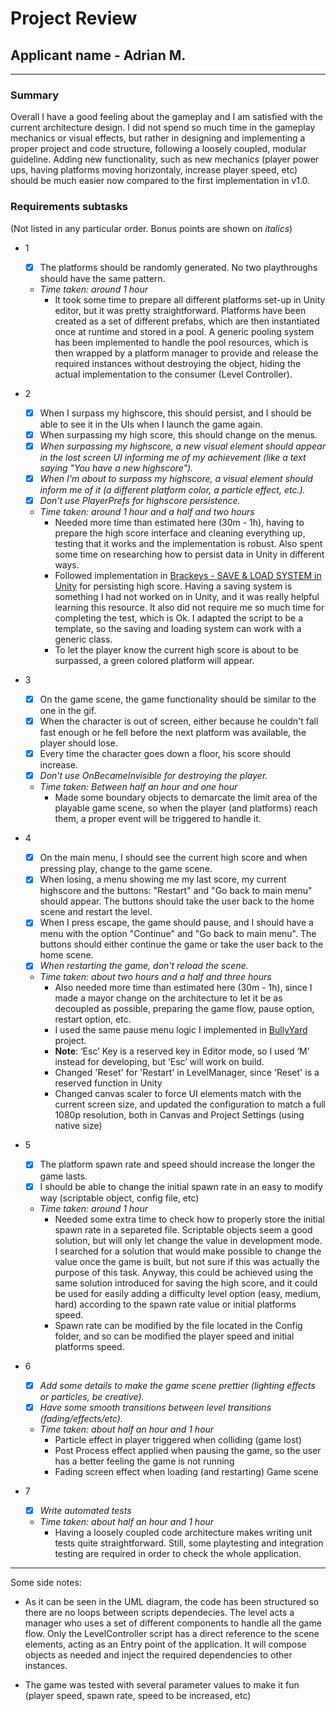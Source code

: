 # Project Review

## Applicant name - Adrian M.
---
### Summary
Overall I have a good feeling about the gameplay and I am satisfied with the current architecture design. I did not spend so much time in the gameplay mechanics or visual effects, but rather in designing and implementing a proper project and code structure, following a loosely coupled, modular guideline. Adding new functionality, such as new mechanics (player power ups, having platforms moving horizontaly, increase player speed, etc) should be much easier now compared to the first implementation in v1.0.

### Requirements subtasks 

(Not listed in any particular order. Bonus points are shown on _italics_)

- 1 
   - [x] The platforms should be randomly generated. No two playthroughs should have the same pattern.
   - _Time taken: around 1 hour_   
      - It took some time to prepare all different platforms set-up in Unity editor, but it was pretty straightforward. Platforms have been created as a set of different prefabs, which are then instantiated once at runtime and stored in a pool. A generic pooling system has been implemented to handle the pool resources, which is then wrapped by a platform manager to provide and release the required instances without destroying the object, hiding the actual implementation to the consumer (Level Controller).

- 2
   - [x] When I surpass my highscore, this should persist, and I should be able to see it in the UIs when I launch the game again. 
   - [x] When surpassing my high score, this should change on the menus. 
   - [x] _When surpassing my highscore, a new visual element should appear in the lost screen UI informing me of my achievement (like a text saying "You have a new highscore")._ 
   - [x] _When I'm about to surpass my highscore, a visual element should inform me of it (a different platform color, a particle effect, etc.)._ 
   - [x] _Don't use PlayerPrefs for highscore persistence._ 
   - _Time taken: around 1 hour and a half and two hours_  
      - Needed more time than estimated here (30m - 1h), having to prepare the high score interface and cleaning everything up, testing that it works and the implementation is robust. Also spent some time on researching how to persist data in Unity in different ways. 
      - Followed implementation in [Brackeys - SAVE & LOAD SYSTEM in Unity](https://www.youtube.com/watch?v=XOjd_qU2Ido/) for persisting high score. Having a saving system is something I had not worked on in Unity, and it was really helpful learning this resource. It also did not require me so much time for completing the test, which is Ok. I adapted the script to be a template, so the saving and loading system can work with a generic class.
      - To let the player know the current high score is about to be surpassed, a green colored platform will appear.
           
- 3
   - [x] On the game scene, the game functionality should be similar to the one in the gif. 
   - [x] When the character is out of screen, either because he couldn't fall fast enough or he fell before the next platform was available, the player should lose. 
   - [x] Every time the character goes down a floor, his score should increase. 
   - [x] _Don't use OnBecameInvisible for destroying the player._ 
   - _Time taken: Between half an hour and one hour_  
       - Made some boundary objects to demarcate the limit area of the playable game scene, so when the player (and platforms) reach them, a proper event will be triggered to handle it.
       
- 4
   - [x] On the main menu, I should see the current high score and when pressing play, change to the game scene. 
   - [x] When losing, a menu showing me my last score, my current highscore and the buttons: "Restart" and "Go back to main menu" should appear. The buttons should take the user back to the home scene and restart the level. 
   - [x] When I press escape, the game should pause, and I should have a menu with the option "Continue" and "Go back to main menu". The buttons should either continue the game or take the user back to the home scene. 
   - [x] _When restarting the game, don't reload the scene._ 
   - _Time taken: about two hours and a half and three hours_  
      -  Also needed more time than estimated here (30m - 1h), since I made a mayor change on the architecture to let it be as decoupled as possible, preparing the game flow, pause option, restart option, etc.
      - I used the same pause menu logic I implemented in [BullyYard](https://github.com/mostachostudios/TJ_game/) project.
      - **Note**: ‘Esc’ Key is a reserved key in Editor mode, so I used ‘M’ instead for developing,  but ‘Esc’ will work on build.
      - Changed 'Reset' for 'Restart' in LevelManager, since 'Reset' is a reserved function in Unity
      - Changed canvas scaler to force UI elements match with the current screen size, and updated the configuration to match a full 1080p resolution, both in Canvas and Project Settings (using native size)

- 5
   - [x] The platform spawn rate and speed should increase the longer the game lasts. 
   - [x] I should be able to change the initial spawn rate in an easy to modify way (scriptable object, config file, etc) 
   - _Time taken: around 1 hour_  
      - Needed some extra time to check how to properly store the initial spawn rate in a separeted file. Scriptable objects seem a good solution, but will only let change the value in development mode. I searched for a solution that would make possible to change the value once the game is built, but not sure if this was actually the purpose of this task. Anyway, this could be achieved using the same solution introduced for saving the high score, and it could be used for easily adding a difficulty level option (easy, medium, hard) according to the spawn rate value or initial platforms speed.
      - Spawn rate can be modified by the file located in the Config folder, and so can be modified the player speed and initial platforms speed.

- 6
   - [x] _Add some details to make the game scene prettier (lighting effects or particles, be creative)._ 
   - [x] _Have some smooth transitions between level transitions (fading/effects/etc)._ 
   -  _Time taken: about half an hour and 1 hour_
       - Particle effect in player triggered when colliding (game lost)
       - Post Process effect applied when pausing the game, so the user has a better feeling the game is not running
       - Fading screen effect when loading (and restarting) Game scene  

- 7
   - [x] _Write automated tests_ 
   -  _Time taken: about half an hour and 1 hour_
      - Having a loosely coupled code architecture makes writing unit tests quite straightforward. Still, some playtesting and integration testing are required in order to check the whole application. 
      
---
Some side notes: 
- As it can be seen in the UML diagram, the code has been structured so there are no loops between scripts dependecies. The level acts a manager who uses a set of different components to handle all the game flow. Only the LevelController script has a direct reference to the scene elements, acting as an Entry point of the application. It will compose objects as needed and inject the required dependencies to other instances. 

- The game was tested with several parameter values to make it fun (player speed, spawn rate, speed to be increased, etc)

